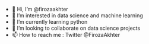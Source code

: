 - 👋 Hi, I’m @firozaakhter
- 👀 I’m interested in data science and machine learning
- 🌱 I’m currently learning python
- 💞️ I’m looking to collaborate on data science projects
- 📫 How to reach me : Twitter @FirozaAkhter

<!---
firozaakhter/firozaakhter is a ✨ special ✨ repository because its `README.md` (this file) appears on your GitHub profile.
You can click the Preview link to take a look at your changes.
--->
